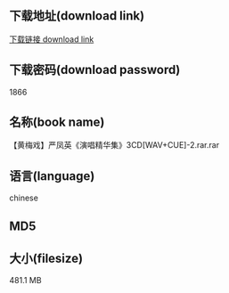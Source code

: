 ## 下载地址(download link)
[下载链接 download link](https://tutu365.netlify.app/?s=%E3%80%90%E9%BB%84%E6%A2%85%E6%88%8F%E3%80%91%E4%B8%A5%E5%87%A4%E8%8B%B1%E3%80%8A%E6%BC%94%E5%94%B1%E7%B2%BE%E5%8D%8E%E9%9B%86%E3%80%8B3CD%5BWAV%2BCUE%5D-2.rar)

## 下载密码(download password)
1866

## 名称(book name)
【黄梅戏】严凤英《演唱精华集》3CD[WAV+CUE]-2.rar.rar

## 语言(language)
chinese

## MD5


## 大小(filesize)
481.1 MB
